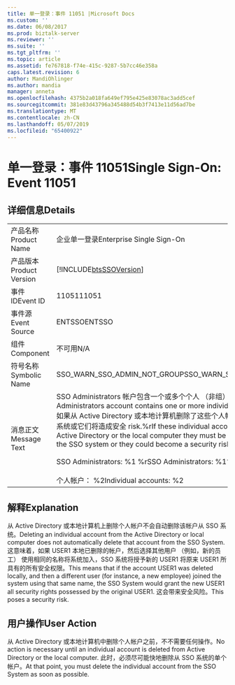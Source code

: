```yaml
---
title: 单一登录：事件 11051 |Microsoft Docs
ms.custom: ''
ms.date: 06/08/2017
ms.prod: biztalk-server
ms.reviewer: ''
ms.suite: ''
ms.tgt_pltfrm: ''
ms.topic: article
ms.assetid: fe767818-f74e-415c-9287-5b7cc46e358a
caps.latest.revision: 6
author: MandiOhlinger
ms.author: mandia
manager: anneta
ms.openlocfilehash: 4375b2a018fa649ef795e425e83078ac3add5cef
ms.sourcegitcommit: 381e83d43796a345488d54b3f7413e11d56ad7be
ms.translationtype: MT
ms.contentlocale: zh-CN
ms.lasthandoff: 05/07/2019
ms.locfileid: "65400922"
---
```

# <a name="single-sign-on-event-11051"></a><span data-ttu-id="efe5c-102">单一登录：事件 11051</span><span class="sxs-lookup"><span data-stu-id="efe5c-102">Single Sign-On: Event 11051</span></span>
## <a name="details"></a><span data-ttu-id="efe5c-103">详细信息</span><span class="sxs-lookup"><span data-stu-id="efe5c-103">Details</span></span>  
  
|                 |                                                                                                                                                                                                                                                                                                                                              |
|-----------------|----------------------------------------------------------------------------------------------------------------------------------------------------------------------------------------------------------------------------------------------------------------------------------------------------------------------------------------------|
|  <span data-ttu-id="efe5c-104">产品名称</span><span class="sxs-lookup"><span data-stu-id="efe5c-104">Product Name</span></span>   |                                                                                                                                                          <span data-ttu-id="efe5c-105">企业单一登录</span><span class="sxs-lookup"><span data-stu-id="efe5c-105">Enterprise Single Sign-On</span></span>                                                                                                                                                           |
| <span data-ttu-id="efe5c-106">产品版本</span><span class="sxs-lookup"><span data-stu-id="efe5c-106">Product Version</span></span> |                                                                                                                                          [!INCLUDE[btsSSOVersion](../includes/btsssoversion-md.md)]                                                                                                                                          |
|    <span data-ttu-id="efe5c-107">事件 ID</span><span class="sxs-lookup"><span data-stu-id="efe5c-107">Event ID</span></span>     |                                                                                                                                                                    <span data-ttu-id="efe5c-108">11051</span><span class="sxs-lookup"><span data-stu-id="efe5c-108">11051</span></span>                                                                                                                                                                     |
|  <span data-ttu-id="efe5c-109">事件源</span><span class="sxs-lookup"><span data-stu-id="efe5c-109">Event Source</span></span>   |                                                                                                                                                                    <span data-ttu-id="efe5c-110">ENTSSO</span><span class="sxs-lookup"><span data-stu-id="efe5c-110">ENTSSO</span></span>                                                                                                                                                                    |
|    <span data-ttu-id="efe5c-111">组件</span><span class="sxs-lookup"><span data-stu-id="efe5c-111">Component</span></span>    |                                                                                                                                                                     <span data-ttu-id="efe5c-112">不可用</span><span class="sxs-lookup"><span data-stu-id="efe5c-112">N/A</span></span>                                                                                                                                                                      |
|  <span data-ttu-id="efe5c-113">符号名称</span><span class="sxs-lookup"><span data-stu-id="efe5c-113">Symbolic Name</span></span>  |                                                                                                                                                         <span data-ttu-id="efe5c-114">SSO_WARN_SSO_ADMIN_NOT_GROUP</span><span class="sxs-lookup"><span data-stu-id="efe5c-114">SSO_WARN_SSO_ADMIN_NOT_GROUP</span></span>                                                                                                                                                         |
|  <span data-ttu-id="efe5c-115">消息正文</span><span class="sxs-lookup"><span data-stu-id="efe5c-115">Message Text</span></span>   | <span data-ttu-id="efe5c-116">SSO Administrators 帐户包含一个或多个个人 （非组） 帐户。</span><span class="sxs-lookup"><span data-stu-id="efe5c-116">The SSO Administrators account contains one or more individual (not group) accounts.</span></span> <span data-ttu-id="efe5c-117">如果从 Active Directory 或本地计算机删除了这些个人帐户则必须立即删除从 SSO 系统或它们将造成安全 risk.%r</span><span class="sxs-lookup"><span data-stu-id="efe5c-117">If these individual accounts are deleted from Active Directory or the local computer they must be promptly removed from the SSO system or they could become a security risk.%r</span></span><br /><br /> <span data-ttu-id="efe5c-118">SSO Administrators: %1 %r</span><span class="sxs-lookup"><span data-stu-id="efe5c-118">SSO Administrators: %1%r</span></span><br /><br /> <span data-ttu-id="efe5c-119">个人帐户： %2</span><span class="sxs-lookup"><span data-stu-id="efe5c-119">Individual accounts: %2</span></span> |
  
## <a name="explanation"></a><span data-ttu-id="efe5c-120">解释</span><span class="sxs-lookup"><span data-stu-id="efe5c-120">Explanation</span></span>  
 <span data-ttu-id="efe5c-121">从 Active Directory 或本地计算机上删除个人帐户不会自动删除该帐户从 SSO 系统。</span><span class="sxs-lookup"><span data-stu-id="efe5c-121">Deleting an individual account from the Active Directory or local computer does not automatically delete that account from the SSO System.</span></span> <span data-ttu-id="efe5c-122">这意味着，如果 USER1 本地已删除的帐户，然后选择其他用户 （例如，新的员工） 使用相同的名称将系统加入，SSO 系统将授予新的 USER1 将原来 USER1 所具有的所有安全权限。</span><span class="sxs-lookup"><span data-stu-id="efe5c-122">This means that if the account USER1 was deleted locally, and then a different user (for instance, a new employee) joined the system using that same name, the SSO System would grant the new USER1 all security rights possessed by the original USER1.</span></span> <span data-ttu-id="efe5c-123">这会带来安全风险。</span><span class="sxs-lookup"><span data-stu-id="efe5c-123">This poses a security risk.</span></span>  
  
## <a name="user-action"></a><span data-ttu-id="efe5c-124">用户操作</span><span class="sxs-lookup"><span data-stu-id="efe5c-124">User Action</span></span>  
 <span data-ttu-id="efe5c-125">从 Active Directory 或本地计算机中删除个人帐户之前，不不需要任何操作。</span><span class="sxs-lookup"><span data-stu-id="efe5c-125">No action is necessary until an individual account is deleted from Active Directory or the local computer.</span></span> <span data-ttu-id="efe5c-126">此时，必须尽可能快地删除从 SSO 系统的单个帐户。</span><span class="sxs-lookup"><span data-stu-id="efe5c-126">At that point, you must delete the individual account from the SSO System as soon as possible.</span></span>